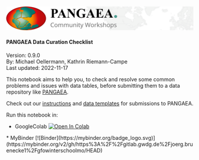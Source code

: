 ![PANGAEA Logo](../../banner.png)

#### PANGAEA Data Curation Checklist
Version: 0.9.0<br>
By: Michael Oellermann, Kathrin Riemann-Campe<br>
Last updated: 2022-11-17

This notebook aims to help you, to check and resolve some common problems and issues with data tables, before submitting them to a data repository like [PANGAEA](https://www.pangaea.de/submit/).

Check out our [instructions](https://wiki.pangaea.de/wiki/Data_submission) and [data templates](https://wiki.pangaea.de/wiki/Best_practice_manuals_and_templates) for submissions to PANGAEA.

Run this notebook in:
* GoogleColab <a target="_blank" href="https://colab.research.google.com/github/pangaea-data-publisher/community-workshop-material/blob/master/Python/Data_curation_checklist/Data_curation_checklist.ipynb">
  <img src="https://colab.research.google.com/assets/colab-badge.svg" alt="Open In Colab"/>
</a>
* MyBinder [![Binder](https://mybinder.org/badge_logo.svg)](https://mybinder.org/v2/gh/https%3A%2F%2Fgitlab.gwdg.de%2Fjoerg.bruenecke1%2Fgfowinterschoolmo/HEAD)
